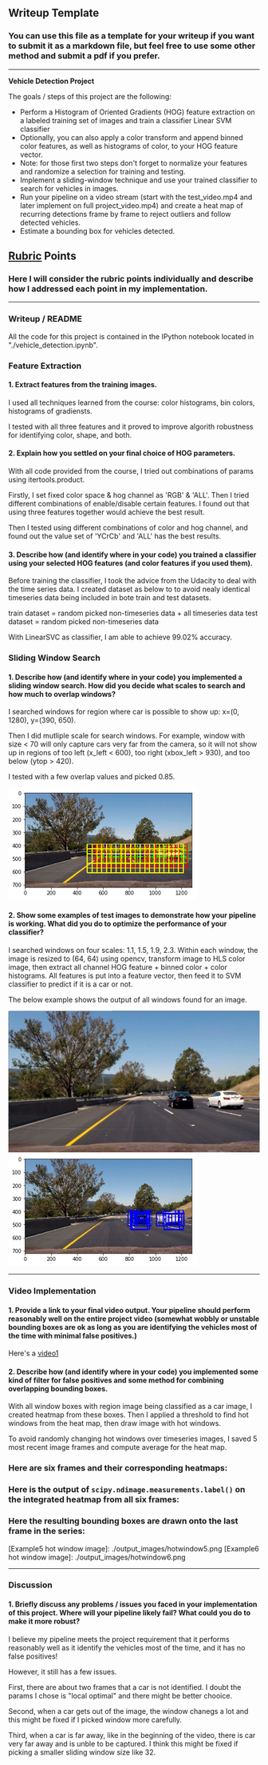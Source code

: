 ## Writeup Template
### You can use this file as a template for your writeup if you want to submit it as a markdown file, but feel free to use some other method and submit a pdf if you prefer.

---

**Vehicle Detection Project**

The goals / steps of this project are the following:

* Perform a Histogram of Oriented Gradients (HOG) feature extraction on a labeled training set of images and train a classifier Linear SVM classifier
* Optionally, you can also apply a color transform and append binned color features, as well as histograms of color, to your HOG feature vector.
* Note: for those first two steps don't forget to normalize your features and randomize a selection for training and testing.
* Implement a sliding-window technique and use your trained classifier to search for vehicles in images.
* Run your pipeline on a video stream (start with the test_video.mp4 and later implement on full project_video.mp4) and create a heat map of recurring detections frame by frame to reject outliers and follow detected vehicles.
* Estimate a bounding box for vehicles detected.

[//]: # (Image References)
[image1]: ./output_images/multi-scale-windows.png
[image2]: ./output_images/example.jpg
[image3]: ./output_images/window1.png
[image4]: ./output_images/heat1.png
[image5]: ./output_images/label1.png
[image6]: ./output_images/hotwindow1.png
[video1]: ./project_video_output.mp4

## [Rubric](https://review.udacity.com/#!/rubrics/513/view) Points
### Here I will consider the rubric points individually and describe how I addressed each point in my implementation.  

---
### Writeup / README

All the code for this project is contained in the IPython notebook located in "./vehicle_detection.ipynb".

### Feature Extraction

#### 1. Extract features from the training images.

I used all techniques learned from the course: color histograms, bin colors, histograms of gradiensts.

I tested with all three features and it proved to improve algorith robustness for identifying color, shape, and both.

#### 2. Explain how you settled on your final choice of HOG parameters.

With all code provided from the course, I tried out combinations of params using itertools.product.

Firstly, I set fixed color space & hog channel as 'RGB' & 'ALL'. Then I tried different combinations of enable/disable certain features. I found out that using three features together would achieve the best result.

Then I tested using different combinations of color and hog channel, and found out the value set of 'YCrCb' and 'ALL' has the best results.

#### 3. Describe how (and identify where in your code) you trained a classifier using your selected HOG features (and color features if you used them).

Before training the classifier, I took the advice from the Udacity to deal with the time series data. I created dataset as below to to avoid nealy identical timeseries data being included in bote train and test datasets.

train dataset = random picked non-timeseries data + all timeseries data
test dataset = random picked non-timeseries data

With LinearSVC as classifier, I am able to achieve 99.02% accuracy.

### Sliding Window Search

#### 1. Describe how (and identify where in your code) you implemented a sliding window search.  How did you decide what scales to search and how much to overlap windows?

I searched windows for region where car is possible to show up: x=(0, 1280), y=(390, 650).

Then I did mutliple scale for search windows. For example, window with size < 70 will only capture cars very far from the camera, so it will not show up in regions of too left (x_left < 600), too right (xbox_left > 930), and too below (ytop > 420).

I tested with a few overlap values and picked 0.85.

![Multi scale windows][image1]

#### 2. Show some examples of test images to demonstrate how your pipeline is working.  What did you do to optimize the performance of your classifier?

I searched windows on four scales: 1.1, 1.5, 1.9, 2.3. Within each window, the image is resized to (64, 64) using opencv, transform image to HLS color image, then extract all channel HOG feature + binned color + color histograms. All features is put into a feature vector, then feed it to SVM classifier to predict if it is a car or not.

The below example shows the output of all windows found for an image.

![Original image][image2]
![Window image][image3]

---

### Video Implementation

#### 1. Provide a link to your final video output.  Your pipeline should perform reasonably well on the entire project video (somewhat wobbly or unstable bounding boxes are ok as long as you are identifying the vehicles most of the time with minimal false positives.)
Here's a [video1](./project_video_output.mp4)


#### 2. Describe how (and identify where in your code) you implemented some kind of filter for false positives and some method for combining overlapping bounding boxes.

With all window boxes with region image being classified as a car image, I created heatmap from these boxes. Then I applied a threshold to find hot windows from the heat map, then draw image with hot windows.

To avoid randomly changing hot windows over timeseries images, I saved 5 most recent image frames and compute average for the heat map.

### Here are six frames and their corresponding heatmaps:

[Example1 window image]: ./output_images/window1.png
[Example1 heat image]: ./output_images/heat1.png

[Example2 window image]: ./output_images/window2.png
[Example2 heat image]: ./output_images/heat2.png

[Example3 window image]: ./output_images/window3.png
[Example3 heat image]: ./output_images/heat3.png

[Example4 window image]: ./output_images/window4.png
[Example4 heat image]: ./output_images/heat4.png

[Example5 window image]: ./output_images/window5.png
[Example5 heat image]: ./output_images/heat5.png

[Example6 window image]: ./output_images/window6.png
[Example6 heat image]: ./output_images/heat6.png

### Here is the output of `scipy.ndimage.measurements.label()` on the integrated heatmap from all six frames:
[Example1 label image]: ./output_images/label1.png
[Example2 label image]: ./output_images/label2.png
[Example3 label image]: ./output_images/label3.png
[Example4 label image]: ./output_images/label4.png
[Example5 label image]: ./output_images/label5.png
[Example6 label image]: ./output_images/label6.png

### Here the resulting bounding boxes are drawn onto the last frame in the series:
[Example1 hot window image]: ./output_images/hotwindow1.png
[Example2 hot window image]: ./output_images/hotwindow2.png
[Example3 hot window image]: ./output_images/hotwindow3.png
[Example4 hot window image]: ./output_images/hotwindow4.png
[Example5 hot window image]: ./output_images/hotwindow5.png [Example6 hot window image]: ./output_images/hotwindow6.png


---

### Discussion

#### 1. Briefly discuss any problems / issues you faced in your implementation of this project.  Where will your pipeline likely fail?  What could you do to make it more robust?

I believe my pipeline meets the project requirement that it performs reasonably well as it identify the vehicles most of the time, and it has no false positives!

However, it still has a few issues.

First, there are about two frames that a car is not identified. I doubt the params I chose is "local optimal" and there might be better chooice.

[Missing Example1]: ./output_images/missing1.png
[Missing Example2]: ./output_images/missing2.png

Second, when a car gets out of the image, the window chanegs a lot and this might be fixed if I picked window more carefully.

[Missing Example3]: ./output_images/missing3.png

Third, when a car is far away, like in the beginning of the video, there is car very far away and is unble to be captured. I think this might be fixed if picking a smaller sliding window size like 32.

[Missing Example4]: ./output_images/missing4.png
